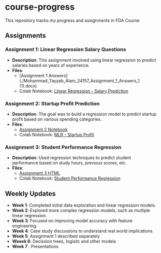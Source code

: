 # course-progress
This repository tracks my progress and assignments in FDA Course


## Assignments

### Assignment 1: Linear Regression Salary Questions
- **Description**: This assignment involved using linear regression to predict salaries based on years of experience.
- **Files**:
  - [Assignment 1 Answers](./Mohammad_Tayyab_Alam_24157_Assignment_1_Answers_1 (1).docx)
  - Colab Notebook: [Linear Regression - Salary Prediction](https://colab.research.google.com/drive/1GuYH2U4uA1c0WX0NTd4_Ay6eQZo75dgV?usp=sharing)

### Assignment 2: Startup Profit Prediction
- **Description**: The goal was to build a regression model to predict startup profit based on various spending categories.
- **Files**:
  - [Assignment 2 Notebook](./Mohammad_Tayyab_Alam_24157_Assignment_2_2.ipynb)
  - Colab Notebook: [MLR - Startup Profit](https://colab.research.google.com/drive/1yc_pGlofRzXiEqvHVyOnkJ7PVgnj-_nz?usp=sharing)

### Assignment 3: Student Performance Regression
- **Description**: Used regression techniques to predict student performance based on study hours, previous scores, etc.
- **Files**:
  - [Assignment 3 HTML](./Mohammad_Tayyab_Alam_24157_Assignment_3_1_1.html)
  - Colab Notebook: [Student Performance Regression](https://colab.research.google.com/drive/1x8lXN9_fyJw9aTur9_S3SxNa7sz5Fiwd?usp=sharing)

## Weekly Updates
- **Week 1**: Completed initial data exploration and linear regression models.
- **Week 2**: Explored more complex regression models, such as multiple linear regression.
- **Week 3**: Focused on improving model accuracy with feature engineering.
- **Week 4**: Case study discussions to understand real world implications
- **Week 5**: Assignment 1 described separately
- **Weeek 6**: Decission trees, logisitc and other models
- **Week 7** : Presentations
